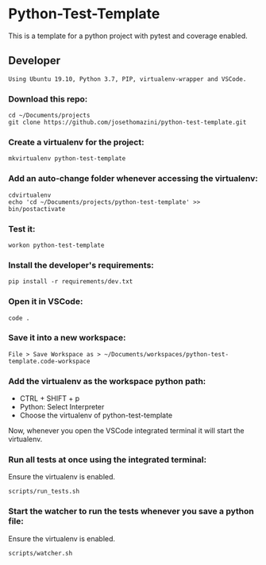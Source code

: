 # Python-Test-Template

This is a template for a python project with pytest and coverage enabled.

## Developer

```
Using Ubuntu 19.10, Python 3.7, PIP, virtualenv-wrapper and VSCode.
```

### Download this repo:

```
cd ~/Documents/projects
git clone https://github.com/josethomazini/python-test-template.git
```

### Create a virtualenv for the project:

```
mkvirtualenv python-test-template
```

### Add an auto-change folder whenever accessing the virtualenv:

```
cdvirtualenv
echo 'cd ~/Documents/projects/python-test-template' >> bin/postactivate
```

### Test it:

```
workon python-test-template
```

### Install the developer's requirements:

```
pip install -r requirements/dev.txt
```

### Open it in VSCode:

```
code .
```

### Save it into a new workspace:

```
File > Save Workspace as > ~/Documents/workspaces/python-test-template.code-workspace
```

### Add the virtualenv as the workspace python path:

- CTRL + SHIFT + p
- Python: Select Interpreter
- Choose the virtualenv of python-test-template

Now, whenever you open the VSCode integrated terminal it will start the virtualenv.

### Run all tests at once using the integrated terminal:

Ensure the virtualenv is enabled.

```
scripts/run_tests.sh
```

### Start the watcher to run the tests whenever you save a python file:

Ensure the virtualenv is enabled.

```
scripts/watcher.sh
```
